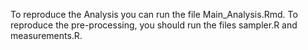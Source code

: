 To reproduce the Analysis you can run the file Main_Analysis.Rmd.
To reproduce the pre-processing, you should run the files sampler.R and measurements.R.
